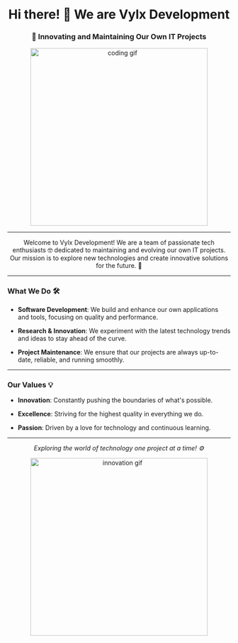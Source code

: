 <h1 align="center">Hi there! 👋 We are Vylx Development</h1>
<h3 align="center">🚀 Innovating and Maintaining Our Own IT Projects</h3>

<p align="center">
  <img src="https://media.giphy.com/media/jTNG3RF6EwbkpD4LZx/giphy.gif" alt="coding gif" width="400">
</p>

---

<p align="center">
  Welcome to Vylx Development! We are a team of passionate tech enthusiasts 🤓 dedicated to maintaining and evolving our own IT projects. Our mission is to explore new technologies and create innovative solutions for the future. 🌟
</p>

---

### What We Do 🛠️

- **Software Development**: We build and enhance our own applications and tools, focusing on quality and performance.
  
- **Research & Innovation**: We experiment with the latest technology trends and ideas to stay ahead of the curve.

- **Project Maintenance**: We ensure that our projects are always up-to-date, reliable, and running smoothly.

---

### Our Values 💡

- **Innovation**: Constantly pushing the boundaries of what's possible.

- **Excellence**: Striving for the highest quality in everything we do.

- **Passion**: Driven by a love for technology and continuous learning.

---

<p align="center">
  <em>Exploring the world of technology one project at a time! ⚙️</em>
</p>

<p align="center">
  <img src="https://media.giphy.com/media/26ufnwz3wDUli7GU0/giphy.gif" alt="innovation gif" width="400">
</p>
